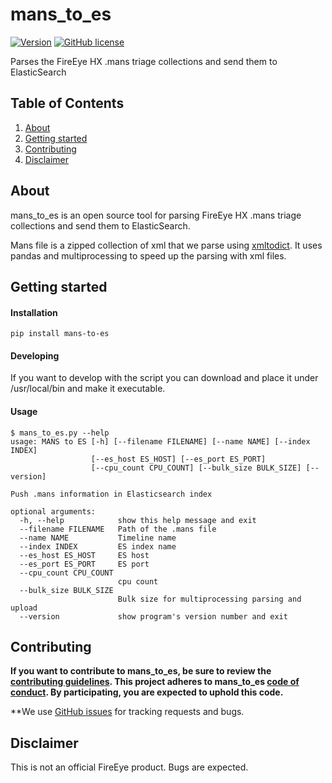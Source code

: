 # mans_to_es
[![Version](https://img.shields.io/pypi/v/mans_to_es.svg)](https://pypi.python.org/pypi/mans_to_es)
[![GitHub license](https://img.shields.io/github/license/ldo-cert/mans_to_es.svg)](https://github.com/LDO-CERT/mans_to_es)

Parses the FireEye HX .mans triage collections and send them to ElasticSearch

## Table of Contents
1. [About](#about)
2. [Getting started](#getting-started)
3. [Contributing](#contributing)
4. [Disclaimer](#disclaimer)


## About
mans_to_es is an open source tool for parsing FireEye HX .mans triage collections and send them to ElasticSearch.

Mans file is a zipped collection of xml that we parse using [xmltodict](https://github.com/martinblech/xmltodict).
It uses pandas and multiprocessing to speed up the parsing with xml files.

## Getting started
#### Installation
```
pip install mans-to-es
```

#### Developing

If you want to develop with the script you can download and place it under /usr/local/bin and make it executable.

#### Usage

```
$ mans_to_es.py --help
usage: MANS to ES [-h] [--filename FILENAME] [--name NAME] [--index INDEX]
                  [--es_host ES_HOST] [--es_port ES_PORT]
                  [--cpu_count CPU_COUNT] [--bulk_size BULK_SIZE] [--version]

Push .mans information in Elasticsearch index

optional arguments:
  -h, --help            show this help message and exit
  --filename FILENAME   Path of the .mans file
  --name NAME           Timeline name
  --index INDEX         ES index name
  --es_host ES_HOST     ES host
  --es_port ES_PORT     ES port
  --cpu_count CPU_COUNT
                        cpu count
  --bulk_size BULK_SIZE
                        Bulk size for multiprocessing parsing and upload
  --version             show program's version number and exit

```

## Contributing

**If you want to contribute to mans_to_es, be sure to review the [contributing guidelines](CONTRIBUTING.md). This project adheres to mans_to_es
[code of conduct](CODE_OF_CONDUCT.md). By participating, you are expected to
uphold this code.**

**We use [GitHub issues](https://github.com/LDO-CERT/mans_to_es/issues) for
tracking requests and bugs.

## Disclaimer
This is not an official FireEye product. Bugs are expected. 
